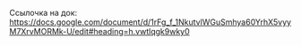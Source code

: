 Ссылочка на док: https://docs.google.com/document/d/1rFg_f_1NkutvlWGuSmhya60YrhX5vyyM7XrvMORMk-U/edit#heading=h.vwtlqgk9wky0
